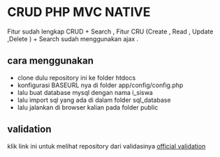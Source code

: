 # CRUD PHP MVC NATIVE

Fitur sudah lengkap CRUD + Search ,
Fitur CRU (Create , Read , Update ,Delete ) + Search sudah menggunakan ajax .

## cara menggunakan 

- clone dulu repository ini ke folder htdocs
- konfigurasi BASEURL nya di folder app/config/config.php
- lalu buat database mysql dengan nama i_siswa
- lalu import sql yang ada di dalam folder sql_database
- lalu jalankan di browser kalian pada folder public



## validation
klik link ini untuk melihat repository dari validasinya <a href="https://github.com/davidecesarano/Validation">official validation</a>
